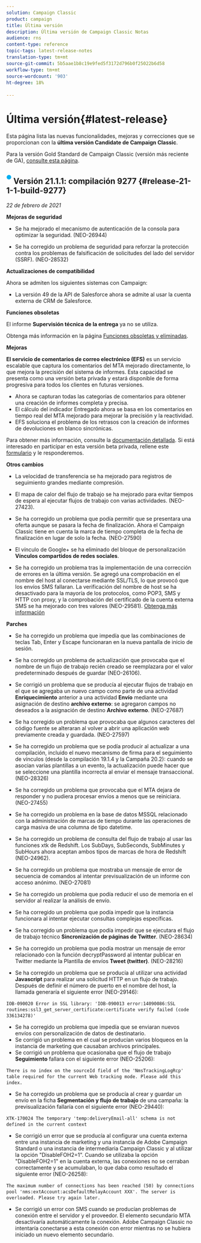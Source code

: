 ```yaml
---
solution: Campaign Classic
product: campaign
title: Última versión
description: Última versión de Campaign Classic Notas
audience: rns
content-type: reference
topic-tags: latest-release-notes
translation-type: tm+mt
source-git-commit: 5b5aae1b8c19e9fed5f3172d796b0f25022b6d58
workflow-type: tm+mt
source-wordcount: '903'
ht-degree: 18%

---
```



# Última versión{#latest-release}

Esta página lista las nuevas funcionalidades, mejoras y correcciones que se proporcionan con la **última versión Candidate de Campaign Classic**.

Para la versión Gold Standard de Campaign Classic (versión más reciente de GA), [consulte esta página](../../rn/using/gold-standard.md).

## ![](assets/do-not-localize/blue_2.png) Versión 21.1.1: compilación 9277 {#release-21-1-1-build-9277}

_22 de febrero de 2021_

**Mejoras de seguridad**

* Se ha mejorado el mecanismo de autenticación de la consola para optimizar la seguridad. (NEO-26944)



* Se ha corregido un problema de seguridad para reforzar la protección contra los problemas de falsificación de solicitudes del lado del servidor (SSRF). (NEO-28532)




**Actualizaciones de compatibilidad**

Ahora se admiten los siguientes sistemas con Campaign:

* La versión 49 de la API de Salesforce ahora se admite al usar la cuenta externa de CRM de Salesforce.

**Funciones obsoletas**

El informe **Supervisión técnica de la entrega** ya no se utiliza.

Obtenga más información en la página [Funciones obsoletas y eliminadas](../../rn/using/deprecated-features.md).

**Mejoras**

**El servicio de comentarios de correo electrónico (EFS)** es un servicio escalable que captura los comentarios del MTA mejorado directamente, lo que mejora la precisión del sistema de informes. Esta capacidad se presenta como una versión beta privada y estará disponible de forma progresiva para todos los clientes en futuras versiones.

* Ahora se capturan todas las categorías de comentarios para obtener una creación de informes completa y precisa.
* El cálculo del indicador Entregado ahora se basa en los comentarios en tiempo real del MTA mejorado para mejorar la precisión y la reactividad.
* EFS soluciona el problema de los retrasos con la creación de informes de devoluciones en blanco sincrónicas.

Para obtener más información, consulte la [documentación detallada](../../delivery/using/sending-with-enhanced-mta.md#efs).
Si está interesado en participar en esta versión beta privada, rellene este [formulario](https://forms.office.com/Pages/ResponsePage.aspx?id=Wht7-jR7h0OUrtLBeN7O4Rol2vQGupxItW9_BerXV6VUQTJPN1Q5WUI4OFNTWkYzQjg3WllUSDAxWi4u) y le responderemos.

**Otros cambios**

* La velocidad de transferencia se ha mejorado para registros de seguimiento grandes mediante compresión.
* El mapa de calor del flujo de trabajo se ha mejorado para evitar tiempos de espera al ejecutar flujos de trabajo con varias actividades. (NEO-27423).
* Se ha corregido un problema que podía permitir que se presentara una oferta aunque se pasara la fecha de finalización. Ahora el Campaign Classic tiene en cuenta la marca de tiempo completa de la fecha de finalización en lugar de solo la fecha. (NEO-27590)



* El vínculo de Google+ se ha eliminado del bloque de personalización **Vínculos compartidos de redes sociales**.
* Se ha corregido un problema tras la implementación de una corrección de errores en la última versión. Se agregó una comprobación en el nombre del host al conectarse mediante SSL/TLS, lo que provocó que los envíos SMS fallaran. La verificación del nombre de host se ha desactivado para la mayoría de los protocolos, como POP3, SMS y HTTP con proxy, y la comprobación del certificado de la cuenta externa SMS se ha mejorado con tres valores (NEO-29581). [Obtenga más información](../../delivery/using/sms-protocol.md#skip-tls)

**Parches**

* Se ha corregido un problema que impedía que las combinaciones de teclas Tab, Enter y Escape funcionaran en la nueva pantalla de inicio de sesión.
* Se ha corregido un problema de actualización que provocaba que el nombre de un flujo de trabajo recién creado se reemplazara por el valor predeterminado después de guardar (NEO-26106).
* Se corrigió un problema que se producía al ejecutar flujos de trabajo en el que se agregaba un nuevo campo como parte de una actividad **Enriquecimiento** anterior a una actividad **Envío** mediante una asignación de destino **archivo externo**: se agregaron campos no deseados a la asignación de destino **Archivo externo**. (NEO-27687)



* Se ha corregido un problema que provocaba que algunos caracteres del código fuente se alteraran al volver a abrir una aplicación web previamente creada y guardada. (NEO-27597)



* Se ha corregido un problema que se podía producir al actualizar a una compilación, incluido el nuevo mecanismo de firma para el seguimiento de vínculos (desde la compilación 19.1.4 y la Campaña 20.2): cuando se asocian varias plantillas a un evento, la actualización puede hacer que se seleccione una plantilla incorrecta al enviar el mensaje transaccional. (NEO-28326)



* Se ha corregido un problema que provocaba que el MTA dejara de responder y no pudiera procesar envíos a menos que se reiniciara. (NEO-27455)



* Se ha corregido un problema en la base de datos MSSQL relacionado con la administración de marcas de tiempo durante las operaciones de carga masiva de una columna de tipo datetime.
* Se ha corregido un problema de consulta del flujo de trabajo al usar las funciones xtk de Redshift. Los SubDays, SubSeconds, SubMinutes y SubHours ahora aceptan ambos tipos de marcas de hora de Redshift (NEO-24962).
* Se ha corregido un problema que mostraba un mensaje de error de secuencia de comandos al intentar previsualización de un informe con acceso anónimo. (NEO-27081)



* Se ha corregido un problema que podía reducir el uso de memoria en el servidor al realizar la análisis de envío.
* Se ha corregido un problema que podía impedir que la instancia funcionara al intentar ejecutar consultas complejas específicas.
* Se ha corregido un problema que podía impedir que se ejecutara el flujo de trabajo técnico **Sincronización de páginas de Twitter**. (NEO-28634)



* Se ha corregido un problema que podía mostrar un mensaje de error relacionado con la función decryptPassword al intentar publicar en Twitter mediante la Plantilla de envíos **Tweet (twitter)**. (NEO-28216)



* Se ha corregido un problema que se producía al utilizar una actividad **Javascript** para realizar una solicitud HTTP en un flujo de trabajo. Después de definir el número de puerto en el nombre del host, la llamada generaría el siguiente error (NEO-29146):

```
IOB-090020 Error in SSL library: 'IOB-090013 error:14090086:SSL routines:ssl3_get_server_certificate:certificate verify failed (code 336134278)'
```

* Se ha corregido un problema que impedía que se enviaran nuevos envíos con personalización de datos de destinatario.
* Se corrigió un problema en el cual se producían varios bloqueos en la instancia de marketing que causaban archivos principales.
* Se corrigió un problema que ocasionaba que el flujo de trabajo **Seguimiento** fallara con el siguiente error (NEO-25206):

```
There is no index on the sourceId field of the 'NmsTrackingLogRcp' table required for the current Web tracking mode. Please add this index.
```

* Se ha corregido un problema que se producía al crear y guardar un envío en la ficha **Segmentación y flujo de trabajo** de una campaña: la previsualización fallaría con el siguiente error (NEO-29440):

```
XTK-170024 The temporary 'temp:deliveryEmail-all' schema is not defined in the current context
```

* Se corrigió un error que se producía al configurar una cuenta externa entre una instancia de marketing y una instancia de Adobe Campaign Standard o una instancia de intermediaria Campaign Classic y al utilizar la opción &quot;DisableFOH2=1&quot;. Cuando se utilizaba la opción &quot;DisableFOH2=1&quot; en la cuenta externa, las conexiones no se cerraban correctamente y se acumulaban, lo que daba como resultado el siguiente error (NEO-26258):

```
The maximum number of connections has been reached (50) by connections pool 'nms:extAccount:acsDefaultRelayAccount XXX'. The server is overloaded. Please try again later.
```

* Se corrigió un error con SMS cuando se producían problemas de conexión entre el servidor y el proveedor. El elemento secundario MTA desactivaría automáticamente la conexión. Adobe Campaign Classic no intentaría conectarse a esta conexión con error mientras no se hubiera iniciado un nuevo elemento secundario.
